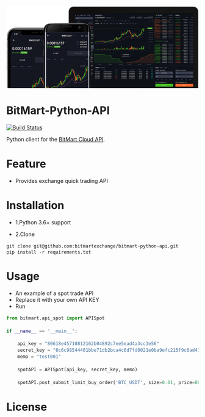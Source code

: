 [![Logo](./logo.png)](https://bitmart.com)

BitMart-Python-API
=========================
<p align="left">
    <a href='#'><img src='https://travis-ci.org/meolu/walle-web.svg?branch=master' alt="Build Status"></a>  
</p>

Python client for the [BitMart Cloud API](http://developer-pro.bitmart.com).



Feature
=========================
- Provides exchange quick trading API


Installation
=========================

* 1.Python 3.6+ support

* 2.Clone
```git
git clone git@github.com:bitmartexchange/bitmart-python-api.git
pip install -r requirements.txt
```



Usage
=========================
* An example of a spot trade API
* Replace it with your own API KEY
* Run
```python
from bitmart.api_spot import APISpot

if __name__ == '__main__':

    api_key = "80618e45710812162b04892c7ee5ead4a3cc3e56"
    secret_key = "6c6c98544461bbe71db2bca4c6d7fd0021e0ba9efc215f9c6ad41852df9d9df9"
    memo = "test001"

    spotAPI = APISpot(api_key, secret_key, memo)

    spotAPI.post_submit_limit_buy_order('BTC_USDT', size=0.01, price=8800)
```


License
=========================
